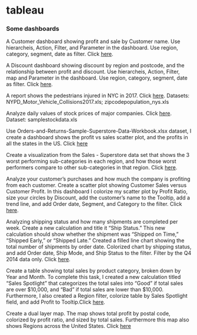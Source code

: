 # tableau

### Some dashboards
A Customer dashboard showing profit and sale by Customer name. Use hierarcheis, Action, Filter, and Parameter in the dashboard. Use region, category, segment, date as filter. Click [here](https://public.tableau.com/profile/yibing.qi#!/vizhome/HierachiesActionsFilterandParameters/Customer?publish=yes).

A Discount dashboard showing discount by region and postcode, and the relationship between profit and discount. Use hierarcheis, Action, Filter, map and Parameter in the dashboard. Use region, category, segment, date as filter. Click [here](https://public.tableau.com/profile/yibing.qi#!/vizhome/DiscountDetail/DiscountDetail?publish=yes).

A report shows the pedestrians injured in NYC in 2017. Click [here](https://public.tableau.com/profile/yibing.qi#!/vizhome/NYpedestriansinjuredreport/Dashboard1?publish=yes). Datasets: NYPD_Motor_Vehicle_Collisions2017.xls; zipcodepopulation_nys.xls

Analyze daily values of stock prices of major companies. Click [here](https://public.tableau.com/profile/yibing.qi#!/vizhome/StockPriceAnalysis_15685597797920/Dashboard1?publish=yes). Dataset: samplestockdata.xls

Use Orders-and-Returns-Sample-Superstore-Data-Workbook.xlsx dataset, I create a dashboard shows the profit vs sales scatter plot, and the profits in all the states in the US. Click [here](https://public.tableau.com/profile/yibing.qi#!/vizhome/ProfitvsSalesstates/Dashboard3?publish=yes)

Create a visualization from the Sales - Superstore data set that shows the 3 worst performing sub-categories in each region, and how those worst performers compare to other sub-categories in that region. Click [here](https://public.tableau.com/profile/yibing.qi#!/vizhome/worst3byRegion/PerformanceByRegion?publish=yes).

Analyze your customer’s purchases and how much the company is profiting from each customer. Create a scatter plot showing Customer Sales versus Customer Profit. In this dashboard I colorize my scatter plot by Profit Ratio, size your circles by Discount, add the customer’s name to the Tooltip, add a trend line, and add Order date, Segment, and Category to the filter. Click [here](https://public.tableau.com/profile/yibing.qi#!/vizhome/CustomerScatter_15700692037390/Dashboard1?publish=yes).

Analyzing shipping status and how many shipments are completed per week. Create a new calculation and title it “Ship Status.” This new calculation should show whether the shipment was “Shipped on Time,” “Shipped Early,” or “Shipped Late.” Created a filled line chart showing the total number of shipments by order date. Colorized chart by shipping status, and add Order date, Ship Mode, and Ship Status to the filter. Filter by the Q4 2014 data only. Click [here](https://public.tableau.com/profile/yibing.qi#!/vizhome/ShippingTrend_15705901521120/Dashboard1?publish=yes).

Create a table showing total sales by product category, broken down by Year and Month. To complete this task, I created a new calculation titled “Sales Spotlight” that categorizes the total sales into “Good” if total sales are over $10,000, and “Bad” if total sales are lower than $10,000. Furthermore, I also created a Region filter, colorize table by Sales Spotlight field, and add Profit to Tooltip.Click [here](https://public.tableau.com/profile/yibing.qi#!/vizhome/SalesSpotlight_15707574612400/producyview?publish=yes).

Create a dual layer map. The map shows total profit by postal code, colorized by profit ratio, and sized by total sales. Furthermore this map also shows Regions across the United States. Click [here](https://public.tableau.com/profile/yibing.qi#!/vizhome/mapsupersale/Dashboard1?publish=yes) 
